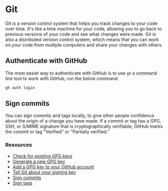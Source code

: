 # Git

Git is a version control system that helps you track changes to your code over time. It's like a time machine for your code, allowing you to go back to previous versions of your code and see what changes were made. Git is also a distributed version control system, which means that you can work on your code from multiple computers and share your changes with others.

## Authenticate with GitHub

The most easiet way to authenticate with GitHub is to use `gh` a command line tool to work with GitHub, run the below command.

```sh
gh auth login
````

## Sign commits

You can sign commits and tags locally, to give other people confidence about the origin of a change you have made. If a commit or tag has a GPG, SSH, or S/MIME signature that is cryptographically verifiable, GitHub marks the commit or tag "Verified" or "Partially verified."

### Resources

- [Check for existing GPG keys](https://docs.github.com/en/authentication/managing-commit-signature-verification/checking-for-existing-gpg-keys)
- [Generate a new GPG key](https://docs.github.com/en/authentication/managing-commit-signature-verification/generating-a-new-gpg-key)
- [Add a GPG key to your GitHub account](https://docs.github.com/en/authentication/managing-commit-signature-verification/adding-a-gpg-key-to-your-github-account)
- [Tell Git about your signing key](https://docs.github.com/en/authentication/managing-commit-signature-verification/telling-git-about-your-signing-key)
- [Sign commits](https://docs.github.com/en/authentication/managing-commit-signature-verification/telling-git-about-your-signing-key)
- [Sign tags](https://docs.github.com/en/authentication/managing-commit-signature-verification/signing-tags)
